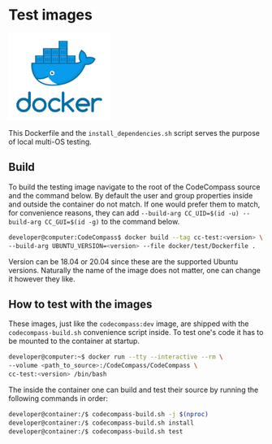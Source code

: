 # Test images

[![Docker](../../doc/images/docker.jpg)](https://www.docker.com/)

This Dockerfile and the `install_dependencies.sh` script serves the purpose of local multi-OS testing.
## Build
To build the testing image navigate to the root of the CodeCompass source and the command below. By default the user and group properties inside and outside the container do not match. If one would prefer them to match, for convenience reasons, they can add 
`--build-arg CC_UID=$(id -u) --build-arg CC_GUI=$(id -g)` to the command below.

```bash
developer@computer:CodeCompass$ docker build --tag cc-test:<version> \
--build-arg UBUNTU_VERSION=<version> --file docker/test/Dockerfile .
```
Version can be 18.04 or 20.04 since these are the supported Ubuntu versions. Naturally the name of the image does not matter, one can change it however they like.

## How to test with the images
These images, just like the `codecompass:dev` image, are shipped with the `codecompass-build.sh` convenience script inside.
To test one's code it has to be mounted to the container at startup.
```bash
developer@computer:~$ docker run --tty --interactive --rm \
--volume <path_to_source>:/CodeCompass/CodeCompass \
cc-test:<version> /bin/bash
```
The inside the container one can build and test their source by running the following commands in order:
```bash
developer@container:/$ codecompass-build.sh -j $(nproc)
developer@container:/$ codecompass-build.sh install
developer@container:/$ codecompass-build.sh test
```
